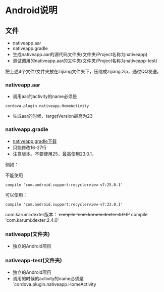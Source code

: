 # Android说明

## 文件
- nativeapp.aar
- nativeapp.gradle
- 生成nativeapp.aar的源代码文件夹(文件夹/Project名称为nativeapp)
- 测试调用的nativeapp.aar的文件夹(文件夹/Project名称为nativeapp-test)

把上述4个文件/文件夹放在zijiang文件夹下，压缩成zijiang.zip，通过QQ发送。

### nativeapp.aar
- 调用aar的activity的name必须是
```
cordova.plugin.nativeapp.HomeActivity
```
- 生成aar的时候，targetVersion最高为23

### nativeapp.gradle
- [nativeapp.gradle下载](https://github.com/zhouzhongyuan/cordova-plugin-native/blob/master/src/android/libs/nativeapp.gradle)
- 只能修改16-27行
- 注意版本。不要使用25，最高使用23.0.1。

例如：

不能使用
```
compile 'com.android.support:recyclerview-v7:25.0.1'
```
可以使用：
```
compile 'com.android.support:recyclerview-v7:23.0.1'
```

com.karumi:dexter版本：
~~compile 'com.karumi:dexter:4.0.0'~~
compile 'com.karumi:dexter:2.4.0'

### nativeapp(文件夹)
- 独立的Android项目

### nativeapp-test(文件夹)
- 独立的Android项目
- 调用的时候的activity的name必须是`cordova.plugin.nativeapp.HomeActivity